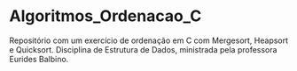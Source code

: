 # Algoritmos_Ordenacao_C
Repositório com um exercício de ordenação em C com Mergesort, Heapsort e Quicksort. Disciplina de Estrutura de Dados, ministrada pela professora Eurides Balbino.
